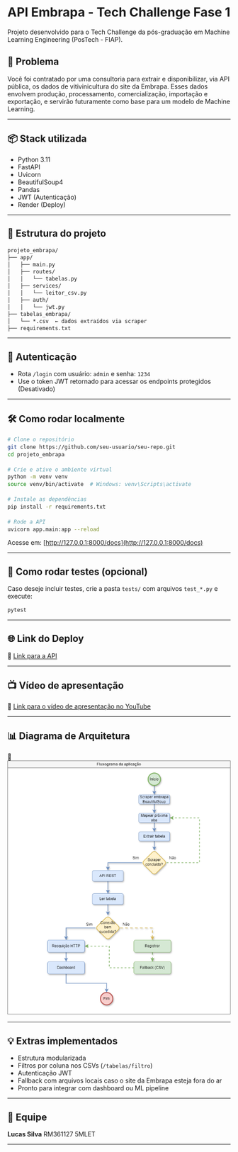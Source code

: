 
# API Embrapa - Tech Challenge Fase 1

Projeto desenvolvido para o Tech Challenge da pós-graduação em Machine Learning Engineering (PosTech - FIAP).

## 🚀 Problema

Você foi contratado por uma consultoria para extrair e disponibilizar, via API pública, os dados de vitivinicultura do site da Embrapa. Esses dados envolvem produção, processamento, comercialização, importação e exportação, e servirão futuramente como base para um modelo de Machine Learning.

---

## 📦 Stack utilizada

- Python 3.11
- FastAPI
- Uvicorn
- BeautifulSoup4
- Pandas
- JWT (Autenticação)
- Render (Deploy)

---

## 📁 Estrutura do projeto

```
projeto_embrapa/
├── app/
│   ├── main.py
│   ├── routes/
│   │   └── tabelas.py
│   ├── services/
│   │   └── leitor_csv.py
│   ├── auth/
│   │   └── jwt.py
├── tabelas_embrapa/
│   └── *.csv  ← dados extraídos via scraper
├── requirements.txt
```

---

## 🔐 Autenticação

- Rota `/login` com usuário: `admin` e senha: `1234`
- Use o token JWT retornado para acessar os endpoints protegidos (Desativado)

---

## 🛠️ Como rodar localmente

```bash
# Clone o repositório
git clone https://github.com/seu-usuario/seu-repo.git
cd projeto_embrapa

# Crie e ative o ambiente virtual
python -m venv venv
source venv/bin/activate  # Windows: venv\Scripts\activate

# Instale as dependências
pip install -r requirements.txt

# Rode a API
uvicorn app.main:app --reload
```

Acesse em: [http://127.0.0.1:8000/docs](http://127.0.0.1:8000/docs)

---

## 🧪 Como rodar testes (opcional)

Caso deseje incluir testes, crie a pasta `tests/` com arquivos `test_*.py` e execute:

```bash
pytest
```

---

## 🌐 Link do Deploy

🔗 [Link para a API](https://api-embrapa-tech-challenge-mrhx.onrender.com/docs)

---

## 📺 Vídeo de apresentação

🎥 [Link para o vídeo de apresentação no YouTube](https://youtu.be/dxJsp6q9qhM)

---

## 📊 Diagrama de Arquitetura

📎 ![[Link para o diagrama - draw.io, PNG ou PDF](https://seulink.com/diagrama)](https://github.com/Luc45-S1lva/api-embrapa-tech-challenge/blob/1371979e1eeba23794491a0908af77140f156f3c/Fluxograma_Embrapa.drawio.png)

---

## 💡 Extras implementados

- Estrutura modularizada
- Filtros por coluna nos CSVs (`/tabelas/filtro`)
- Autenticação JWT
- Fallback com arquivos locais caso o site da Embrapa esteja fora do ar
- Pronto para integrar com dashboard ou ML pipeline

---

## 📢 Equipe

**Lucas Silva** RM361127 5MLET

---
